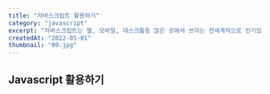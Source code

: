 ```yaml
---
title: "자바스크립트 활용하기"
category: "javascript"
excerpt: "자바스크립트는 웹, 모바일, 데스크톱등 많은 곳에서 쓰이는 전세계적으로 인기있는 프로그래밍 언어입니다."
createdAt: "2022-05-01"
thumbnail: "09.jpg"
---
```


## Javascript 활용하기
